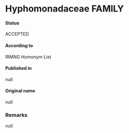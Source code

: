 # Hyphomonadaceae FAMILY

#### Status
ACCEPTED

#### According to
IRMNG Homonym List

#### Published in
null

#### Original name
null

### Remarks
null